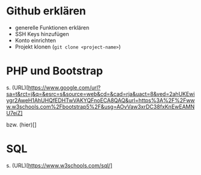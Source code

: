 # Github erklären

* generelle Funktionen erklären
* SSH Keys hinzufügen
* Konto einrichten
* Projekt klonen (`git clone <project-name>`)


# PHP und Bootstrap 
s. (URL)[https://www.google.com/url?sa=t&rct=j&q=&esrc=s&source=web&cd=&cad=rja&uact=8&ved=2ahUKEwiygr2AweH1AhUHQfEDHTwVAKYQFnoECA8QAQ&url=https%3A%2F%2Fwww.w3schools.com%2Fbootstrap5%2F&usg=AOvVaw3xrDC38fxKnEwEAMNU7eiZ] 

bzw. (hier)[]

# SQL
s. (URL)[https://www.w3schools.com/sql/]
